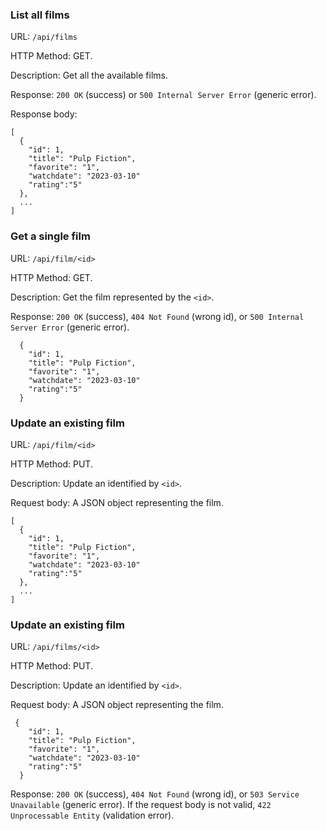 ### __List all films__

URL: `/api/films`

HTTP Method: GET.

Description: Get all the available films.

Response: `200 OK` (success) or `500 Internal Server Error` (generic error).

Response body:
```
[
  {
    "id": 1,
    "title": "Pulp Fiction",
    "favorite": "1",
    "watchdate": "2023-03-10"
    "rating":"5"
  },
  ...
]
```


### __Get a single film__

URL: `/api/film/<id>`

HTTP Method: GET.

Description: Get the film represented by the `<id>`.

Response: `200 OK` (success), `404 Not Found` (wrong id), or `500 Internal Server Error` (generic error).

```
  {
    "id": 1,
    "title": "Pulp Fiction",
    "favorite": "1",
    "watchdate": "2023-03-10"
    "rating":"5"
  }

```



### __Update an existing film__

URL: `/api/film/<id>`

HTTP Method: PUT.

Description: Update an identified by `<id>`.

Request body: A JSON object representing the film.
```
[
  {
    "id": 1,
    "title": "Pulp Fiction",
    "favorite": "1",
    "watchdate": "2023-03-10"
    "rating":"5"
  },
  ...
]
```

### __Update an existing film__

URL: `/api/films/<id>`

HTTP Method: PUT.

Description: Update an identified by `<id>`.

Request body: A JSON object representing the film.
```
 {
    "id": 1,
    "title": "Pulp Fiction",
    "favorite": "1",
    "watchdate": "2023-03-10"
    "rating":"5"
  }
```

Response: `200 OK` (success), `404 Not Found` (wrong id), or `503 Service Unavailable` (generic error). If the request body is not valid, `422 Unprocessable Entity` (validation error).